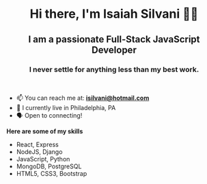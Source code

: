 <h1 align="center">Hi there, I'm Isaiah Silvani 👨‍💻</h1>
<h2 align="center">I am a passionate Full-Stack JavaScript Developer</h3>
<h3 align="center">I never settle for anything less than my best work.</h6>
<br>

- 📫   You can reach me at: **isilvani@hotmail.com**
- 🏫   I currently live in Philadelphia, PA
- 🗣   Open to connecting!

<b>Here are some of my skills</b>
- React, Express
- NodeJS, Django
- JavaScript, Python
- MongoDB, PostgreSQL 
- HTML5, CSS3, Bootstrap


<!--
**isaiahsilvani/isaiahsilvani** is a ✨ _special_ ✨ repository because its `README.md` (this file) appears on your GitHub profile.

Here are some ideas to get you started:

- 🔭 I’m currently working on ...
- 🌱 I’m currently learning ...
- 👯 I’m looking to collaborate on ...
- 🤔 I’m looking for help with ...
- 💬 Ask me about ...
- 📫 How to reach me: ...
- 😄 Pronouns: ...
- ⚡ Fun fact: ...
-->
